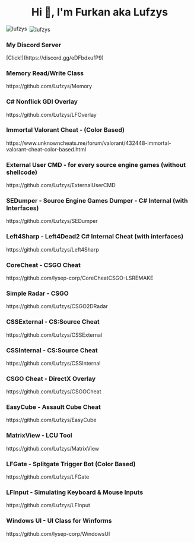 <h1 align="center">Hi 👋, I'm Furkan aka Lufzys</h1>

<p><img align="left" src="https://github-readme-stats.vercel.app/api/top-langs?username=lufzys&show_icons=true&theme=dark&locale=en&layout=compact" alt="lufzys" /></p>

<p>&nbsp;<img align="center" src="https://github-readme-stats.vercel.app/api?username=lufzys&show_icons=true&theme=dark&locale=en" alt="lufzys" /></p>

<h3 align="left">My Discord Server</h3>
<p>[Click!](https://discord.gg/eDFbdxufP9)</p>

<h3 align="left">Memory Read/Write Class</h3>
<p>https://github.com/Lufzys/Memory</p>

<h3 align="left">C# Nonflick GDI Overlay</h3>
<p>https://github.com/Lufzys/LFOverlay</p>

<h3 align="left">Immortal Valorant Cheat - (Color Based)</h3>
<p>https://www.unknowncheats.me/forum/valorant/432448-immortal-valorant-cheat-color-based.html</p>

<h3 align="left">External User CMD -  for every source engine games (without shellcode)</h3>
<p>https://github.com/Lufzys/ExternalUserCMD</p>

<h3 align="left">SEDumper - Source Engine Games Dumper - C# Internal (with Interfaces)</h3>
<p>https://github.com/Lufzys/SEDumper</p>

<h3 align="left">Left4Sharp - Left4Dead2 C# Internal Cheat (with interfaces)</h3>
<p>https://github.com/Lufzys/Left4Sharp</p>

<h3 align="left">CoreCheat - CSGO Cheat</h3>
<p>https://github.com/lysep-corp/CoreCheatCSGO-LSREMAKE</p>

<h3 align="left">Simple Radar - CSGO</h3>
<p>https://github.com/Lufzys/CSGO2DRadar</p>

<h3 align="left">CSSExternal - CS:Source Cheat</h3>
<p>https://github.com/Lufzys/CSSExternal</p>

<h3 align="left">CSSInternal - CS:Source Cheat</h3>
<p>https://github.com/Lufzys/CSSInternal</p>

<h3 align="left">CSGO Cheat - DirectX Overlay</h3>
<p>https://github.com/Lufzys/CSGOCheat</p>

<h3 align="left">EasyCube - Assault Cube Cheat</h3>
<p>https://github.com/Lufzys/EasyCube</p>

<h3 align="left">MatrixView - LCU Tool</h3>
<p>https://github.com/Lufzys/MatrixView</p>

<h3 align="left">LFGate - Splitgate Trigger Bot (Color Based)</h3>
<p>https://github.com/Lufzys/LFGate</p>

<h3 align="left">LFInput - Simulating Keyboard & Mouse Inputs</h3>
<p>https://github.com/Lufzys/LFInput</p>

<h3 align="left">Windows UI - UI Class for Winforms</h3>
<p>https://github.com/lysep-corp/WindowsUI</p>

